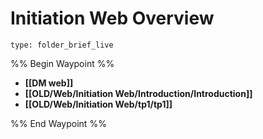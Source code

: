 # Initiation Web Overview
 
```ccard
type: folder_brief_live
```
 
%% Begin Waypoint %%
- **[[DM web]]**
- **[[OLD/Web/Initiation Web/Introduction/Introduction]]**
- **[[OLD/Web/Initiation Web/tp1/tp1]]**

%% End Waypoint %%
